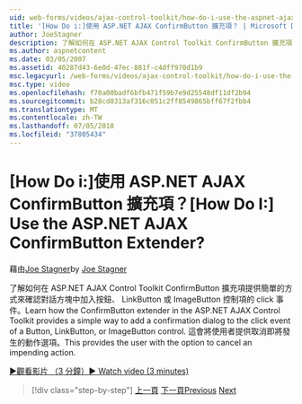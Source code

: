 ```yaml
---
uid: web-forms/videos/ajax-control-toolkit/how-do-i-use-the-aspnet-ajax-confirmbutton-extender
title: '[How Do i:]使用 ASP.NET AJAX ConfirmButton 擴充項？ | Microsoft Docs'
author: JoeStagner
description: 了解如何在 ASP.NET AJAX Control Toolkit ConfirmButton 擴充項提供簡單的方式來確認對話方塊中加入按鈕 click 事件，L...
ms.author: aspnetcontent
ms.date: 03/05/2007
ms.assetid: 40287d43-6e0d-47ec-881f-c4dff970d1b9
msc.legacyurl: /web-forms/videos/ajax-control-toolkit/how-do-i-use-the-aspnet-ajax-confirmbutton-extender
msc.type: video
ms.openlocfilehash: f70a00badf6bfb471f59b7e9d25548df11df2b94
ms.sourcegitcommit: b28cd0313af316c051c2ff8549865bff67f2fbb4
ms.translationtype: MT
ms.contentlocale: zh-TW
ms.lasthandoff: 07/05/2018
ms.locfileid: "37805434"
---
```

<a name="how-do-i-use-the-aspnet-ajax-confirmbutton-extender"></a><span data-ttu-id="e2cf0-104">[How Do i:]使用 ASP.NET AJAX ConfirmButton 擴充項？</span><span class="sxs-lookup"><span data-stu-id="e2cf0-104">[How Do I:] Use the ASP.NET AJAX ConfirmButton Extender?</span></span>
====================
<span data-ttu-id="e2cf0-105">藉由[Joe Stagner](https://github.com/JoeStagner)</span><span class="sxs-lookup"><span data-stu-id="e2cf0-105">by [Joe Stagner](https://github.com/JoeStagner)</span></span>

<span data-ttu-id="e2cf0-106">了解如何在 ASP.NET AJAX Control Toolkit ConfirmButton 擴充項提供簡單的方式來確認對話方塊中加入按鈕、 LinkButton 或 ImageButton 控制項的 click 事件。</span><span class="sxs-lookup"><span data-stu-id="e2cf0-106">Learn how the ConfirmButton extender in the ASP.NET AJAX Control Toolkit provides a simple way to add a confirmation dialog to the click event of a Button, LinkButton, or ImageButton control.</span></span> <span data-ttu-id="e2cf0-107">這會將使用者提供取消即將發生的動作選項。</span><span class="sxs-lookup"><span data-stu-id="e2cf0-107">This provides the user with the option to cancel an impending action.</span></span>

[<span data-ttu-id="e2cf0-108">&#9654;觀看影片 （3 分鐘）</span><span class="sxs-lookup"><span data-stu-id="e2cf0-108">&#9654; Watch video (3 minutes)</span></span>](https://channel9.msdn.com/Blogs/ASP-NET-Site-Videos/how-do-i-use-the-aspnet-ajax-confirmbutton-extender)

> [!div class="step-by-step"]
> <span data-ttu-id="e2cf0-109">[上一頁](how-do-i-get-started-with-the-aspnet-ajax-animation-extender-control.md)
> [下一頁](how-do-i-use-the-aspnet-ajax-slider-control.md)</span><span class="sxs-lookup"><span data-stu-id="e2cf0-109">[Previous](how-do-i-get-started-with-the-aspnet-ajax-animation-extender-control.md)
[Next](how-do-i-use-the-aspnet-ajax-slider-control.md)</span></span>
